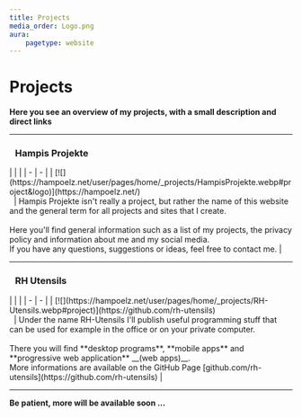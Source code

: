```yaml
---
title: Projects
media_order: Logo.png
aura:
    pagetype: website
---
```


# Projects
**Here you see an overview of my projects, with a small description and direct links**

---

<h3 class="project">Hampis Projekte</h3>
|   |   |
| - | - |
| [![](https://hampoelz.net/user/pages/home/_projects/HampisProjekte.webp#project&logo)](https://hampoelz.net/) <br/>&nbsp; | Hampis Projekte isn't really a project, but rather the name of this website and the general term for all projects and sites that I create.<br/><br/>Here you'll find general information such as a list of my projects, the privacy policy and information about me and my social media.<br/>If you have any questions, suggestions or ideas, feel free to contact me. |

---

<h3 class="project">RH Utensils</h3>
|   |   |
| - | - |
| [![](https://hampoelz.net/user/pages/home/_projects/RH-Utensils.webp#project)](https://github.com/rh-utensils) <br/>&nbsp; | Under the name RH-Utensils I'll publish useful programming stuff that can be used for example in the office or on your private computer.<br/><br/>There you will find **desktop programs**, **mobile apps** and **progressive web application** __(web apps)__.<br/>More informations are available on the GitHub Page [github.com/rh-utensils](https://github.com/rh-utensils) |

---

**Be patient, more will be available soon ...**

<style>
@media(min-width:768px)
{
    h3.project {
        text-align: left !important;
    }
}

h3.project {
    text-align: center;
    margin-left: 10px;
    margin-right: 10px;
}

img[src*="#project"], img[src*="#project&logo"] {
    max-width: 200px;
    height: auto;
    margin-left: 10px;
    margin-right: 10px;
}

@media (prefers-color-scheme: light) {
    img[src*="#project&logo"] {
        content: url("https://hampoelz.net/user/pages/home/_projects/HampisProjekte-Black.webp#project&logo");
    }   
}
</style>